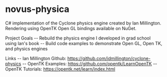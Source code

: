 # novus-physica

C# implementation of the Cyclone physics engine created by Ian Millington. Rendering using OpenTK Open GL bindings available on NuGet. 

Project Goals
  -- Rebuild the physics engine I developed in grad school using Ian's book
  -- Build code examples to demonstrate Open GL, Open TK, and physics engines

Links
  -- Ian Millington Github: https://github.com/idmillington/cyclone-physics
  -- OpenTK Examples: https://github.com/opentk/LearnOpenTK
  -- OpenTK Tutorials: https://opentk.net/learn/index.html
